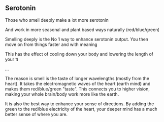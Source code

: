 ## Serotonin

Those who smell deeply make a lot more serotonin 

And work in more seasonal and plant based ways naturally (red/blue/green)

Smelling deeply is the No 1 way to enhance serotonin output. You then move on from things faster and with meaning

This has the effect of cooling down your body and lowering the length of your π

...

The reason is smell is the taste of longer wavelengths (mostly from the heart). It takes the electromagnetic waves of the heart (earth mind) and makes them red/blue/green "taste". This connects you to higher vision, making your whole brain/body work more like the earth.

It is also the best way to enhance your sense of directions. By adding the green to the red/blue electricity of the heart, your deeper mind has a much better sense of where you are.